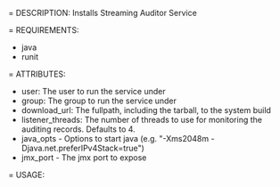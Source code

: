 = DESCRIPTION:
Installs Streaming Auditor Service

= REQUIREMENTS:
* java
* runit

= ATTRIBUTES:
* user: The user to run the service under
* group: The group to run the service under
* download_url: The fullpath, including the tarball, to the system build
* listener_threads: The number of threads to use for monitoring the auditing records. Defaults to 4.
* java_opts - Options to start java (e.g. "-Xms2048m -Djava.net.preferIPv4Stack=true")
* jmx_port - The jmx port to expose

= USAGE: